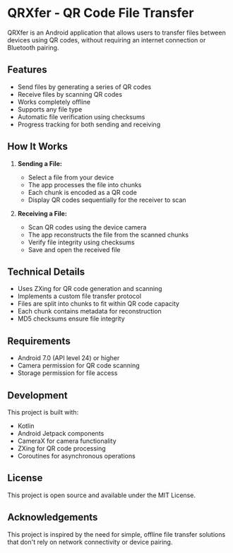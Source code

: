 # QRXfer - QR Code File Transfer

QRXfer is an Android application that allows users to transfer files between devices using QR codes, without requiring an internet connection or Bluetooth pairing.

## Features

- Send files by generating a series of QR codes
- Receive files by scanning QR codes
- Works completely offline
- Supports any file type
- Automatic file verification using checksums
- Progress tracking for both sending and receiving

## How It Works

1. **Sending a File:**
   - Select a file from your device
   - The app processes the file into chunks
   - Each chunk is encoded as a QR code
   - Display QR codes sequentially for the receiver to scan

2. **Receiving a File:**
   - Scan QR codes using the device camera
   - The app reconstructs the file from the scanned chunks
   - Verify file integrity using checksums
   - Save and open the received file

## Technical Details

- Uses ZXing for QR code generation and scanning
- Implements a custom file transfer protocol
- Files are split into chunks to fit within QR code capacity
- Each chunk contains metadata for reconstruction
- MD5 checksums ensure file integrity

## Requirements

- Android 7.0 (API level 24) or higher
- Camera permission for QR code scanning
- Storage permission for file access

## Development

This project is built with:
- Kotlin
- Android Jetpack components
- CameraX for camera functionality
- ZXing for QR code processing
- Coroutines for asynchronous operations

## License

This project is open source and available under the MIT License.

## Acknowledgements

This project is inspired by the need for simple, offline file transfer solutions that don't rely on network connectivity or device pairing.
